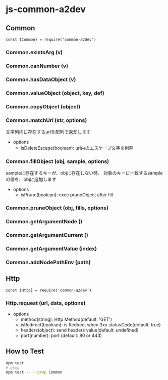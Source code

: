 # js-common-a2dev

## Common

```
const {Common} = require('common-a2dev')
```

### Common.existsArg (v)

### Common.canNumber (v)

### Common.hasDataObject (v)

### Common.valueObject (object, key, def)

### Common.copyObject (object)

### Common.matchUrl (str, options)

文字列内に存在するurlを配列で返却します

- options
  - isDeleteEscape(boolean): url内のエスケープ文字を削除

### Common.fillObject (obj, sample, options)

sampleに存在するキーが、objに存在しない時、
対象のキーに一致するsampleの値を、objに追加します

- options
  - isPrune(boolean): exec pruneObject after fill

### Common.pruneObject (obj, fills, options)

### Common.getArgumentNode ()

### Common.getArgumentCurrent ()

### Common.getArgumentValue (index)

### Common.addNodePathEnv (path)

## Http

```
const {Http} = require('common-a2dev')
```

### Http.request (url, data, options)

- options
  - method(string): Http Method(default: 'GET')
  - isRedirect(boolean): is Redirect when 3xx statusCode(default: true)
  - headers(object): send headers value(default: undefined)
  - port(number): port (default: 80 or 443)

## How to Test

```bash
npm test
# grep
npm test -- --grep Common
```
